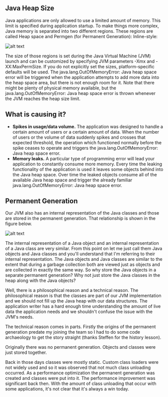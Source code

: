 ## Java Heap Size
Java applications are only allowed to use a limited amount of memory. This limit is specified during application startup. To make things more complex, Java memory is separated into two different regions. These regions are called Heap space and Permgen (for Permanent Generation):
Inline-style:

![alt text](https://plumbr.eu/wp-content/uploads/2014/04/java-lang-outofmemoryerror-java-heap-space.png "Logo Title Text 1")

The size of those regions is set during the Java Virtual Machine (JVM) launch and can be customized by specifying JVM parameters -Xmx and -XX:MaxPermSize. If you do not explicitly set the sizes, platform-specific defaults will be used.
The java.lang.OutOfMemoryError: Java heap space error will be triggered when the application attempts to add more data into the heap space area, but there is not enough room for it.
Note that there might be plenty of physical memory available, but the java.lang.OutOfMemoryError: Java heap space error is thrown whenever the JVM reaches the heap size limit.
## What is causing it?
* **Spikes in usage/data volume.** The application was designed to handle a certain amount of users or a certain amount of data. When the number of users or the volume of data suddenly spikes and crosses that expected threshold, the operation which functioned normally before the spike ceases to operate and triggers the java.lang.OutOfMemoryError: Java heap space error.
* **Memory leaks.** A particular type of programming error will lead your application to constantly consume more memory. Every time the leaking functionality of the application is used it leaves some objects behind into the Java heap space. Over time the leaked objects consume all of the available Java heap space and trigger the already familiar java.lang.OutOfMemoryError: Java heap space error.
## Permanent Generation
 Our JVM also has an internal representation of the Java classes and those are stored in the permanent generation. That relationship is shown in the figure below.

 ![alt text](https://blogs.oracle.com/jonthecollector/resource/permGenObj.jpg "Logo Title Text 1")

 The internal representation of a Java object and an internal representation of a Java class are very similar. From this point on let me just call them Java objects and Java classes and you'll understand that I'm referring to their internal representation. The Java objects and Java classes are similar to the extent that during a garbage collection both are viewed just as objects and are collected in exactly the same way. So why store the Java objects in a separate permanent generation? Why not just store the Java classes in the heap along with the Java objects?

Well, there is a philosophical reason and a technical reason. The philosophical reason is that the classes are part of our JVM implementation and we should not fill up the Java heap with our data structures. The application writer has a hard enough time understanding the amount of live data the application needs and we shouldn't confuse the issue with the JVM's needs.

The technical reason comes in parts. Firstly the origins of the permanent generation predate my joining the team so I had to do some code archaeology to get the story straight (thanks Steffen for the history lesson).

Originally there was no permanent generation. Objects and classes were just stored together.

Back in those days classes were mostly static. Custom class loaders were not widely used and so it was observed that not much class unloading occurred. As a performance optimization the permanent generation was created and classes were put into it. The performance improvement was significant back then. With the amount of class unloading that occur with some applications, it's not clear that it's always a win today.
